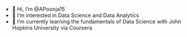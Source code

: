 - 👋 Hi, I’m @APoonja15
- 👀 I’m interested in Data Science and Data Analytics 
- 🌱 I’m currently learning the fundamentals of Data Science with John Hopkins University via Coursera


<!---
APoonja15/APoonja15 is a ✨ special ✨ repository because its `README.md` (this file) appears on your GitHub profile.
You can click the Preview link to take a look at your changes.
--->
